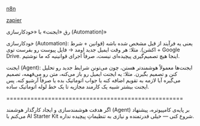 
[ n8n ](https://n8n.io/)

[zapier](https://zapier.com/)

رق «ایجنت» با «خودکارسازی (Automation)»

خودکارسازی (Automation):
یعنی یه فرآیند از قبل مشخص شده باشه (قوانین + شرط + اکشن).
مثلا: هر وقت ایمیل جدید اومد → فایل پیوست رو بفرست توی Google Drive.
اینجا هیچ تصمیم‌گیری پیچیده‌ای نیست، صرفاً اجرای قوانینیه که ما نوشتیم.

ایجنت (Agent):
ایجنت‌ها معمولاً هوشمندتر هستن، چون می‌تونن شرایط جدید رو تحلیل کنن و تصمیم بگیرن.
مثلا: یه ایجنت ایمیل رو باز می‌کنه، متن رو می‌فهمه، تصمیم می‌گیره آیا لازمه به تقویم اضافه کنه یا جواب اتوماتیک بده یا صرفاً آرشیو کنه.
پس ایجنت بیشتر شبیه یک کارمند مجازیه تا یک خط لوله اتوماتیک ساده.

===================================================

اگر هدفت هوشمندسازی و ایجاد کارگذار هوشمند (Agent) بر پایه‌ی کامپیوتره، پیشنهاد می‌کنم با AI Starter Kit شروع کنی — خیلی قدرتمنده و نیازی به تنظیماتِ پیچیده نداره.
